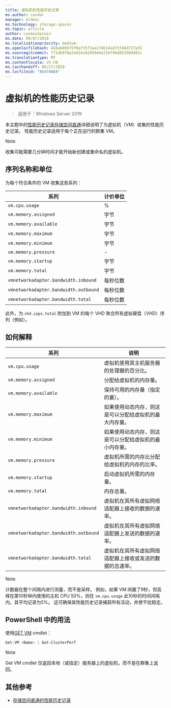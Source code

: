 ```yaml
---
title: 虚拟机的性能历史记录
ms.author: cosdar
manager: eldenc
ms.technology: storage-spaces
ms.topic: article
author: cosmosdarwin
ms.date: 09/07/2018
ms.localizationpriority: medium
ms.openlocfilehash: 418ab095f5f0af35f3aa176614ad73f48d727a35
ms.sourcegitcommit: 771db070a3a924c8265944e21bf9bd85350dd93c
ms.translationtype: MT
ms.contentlocale: zh-CN
ms.lasthandoff: 06/27/2020
ms.locfileid: "85474684"
---
```

# <a name="performance-history-for-virtual-machines"></a>虚拟机的性能历史记录

> 适用于：Windows Server 2019

本主题中的[性能历史记录存储空间直通](performance-history.md)详细说明了为虚拟机（VM）收集的性能历史记录。 性能历史记录适用于每个正在运行的群集 VM。

   > [!NOTE]
   > 收集可能需要几分钟时间才能开始新创建或重命名的虚拟机。

## <a name="series-names-and-units"></a>序列名称和单位

为每个符合条件的 VM 收集这些系列：

| 系列                            | 计价单位             |
|-----------------------------------|------------------|
| `vm.cpu.usage`                    | %          |
| `vm.memory.assigned`              | 字节            |
| `vm.memory.available`             | 字节            |
| `vm.memory.maximum`               | 字节            |
| `vm.memory.minimum`               | 字节            |
| `vm.memory.pressure`              | -                |
| `vm.memory.startup`               | 字节            |
| `vm.memory.total`                 | 字节            |
| `vmnetworkadapter.bandwidth.inbound`  | 每秒位数 |
| `vmnetworkadapter.bandwidth.outbound` | 每秒位数 |
| `vmnetworkadapter.bandwidth.total`    | 每秒位数 |

此外，为 `vhd.iops.total` 附加到 VM 的每个 VHD 聚合所有虚拟硬盘（VHD）序列（例如）。

## <a name="how-to-interpret"></a>如何解释


| 系列                            | 说明                                                                                                  |
|-----------------------------------|--------------------------------------------------------------------------------------------------------------|
| `vm.cpu.usage`                    | 虚拟机使用其主机服务器的处理器的百分比。                                   |
| `vm.memory.assigned`              | 分配给虚拟机的内存量。                                                      |
| `vm.memory.available`             | 保持可用的内存量（指定的量）。                                       |
| `vm.memory.maximum`               | 如果使用动态内存，则这是可以分配给虚拟机的最大内存量。 |
| `vm.memory.minimum`               | 如果使用动态内存，则这是可以分配给虚拟机的最小内存量。 |
| `vm.memory.pressure`              | 虚拟机所需的内存比分配给虚拟机的内存的比率。            |
| `vm.memory.startup`               | 启动虚拟机所需的内存量。                                            |
| `vm.memory.total`                 | 内存总量。 |
| `vmnetworkadapter.bandwidth.inbound`  | 虚拟机在其所有虚拟网络适配器上接收的数据的速率。                        |
| `vmnetworkadapter.bandwidth.outbound` | 虚拟机在其所有虚拟网络适配器上发送的数据的速率。                            |
| `vmnetworkadapter.bandwidth.total`    | 虚拟机在其所有虚拟网络适配器上接收或发送的数据的总速率。          |

   > [!NOTE]
   > 计数器在整个间隔内进行测量，而不是采样。 例如，如果 VM 闲置了9秒，但高峰在第10秒钟内使用的主机 CPU 50%，则在 `vm.cpu.usage` 此10秒的时间间隔内，其平均记录为5%。 这可确保其性能历史记录捕获所有活动，并使干扰稳定。

## <a name="usage-in-powershell"></a>PowerShell 中的用法

使用[GET VM](https://docs.microsoft.com/powershell/module/hyper-v/get-vm) cmdlet：

```PowerShell
Get-VM <Name> | Get-ClusterPerf
```

   > [!NOTE]
   > Get VM cmdlet 仅返回本地（或指定）服务器上的虚拟机，而不是在群集上返回。

## <a name="additional-references"></a>其他参考

- [存储空间直通的性能历史记录](performance-history.md)
